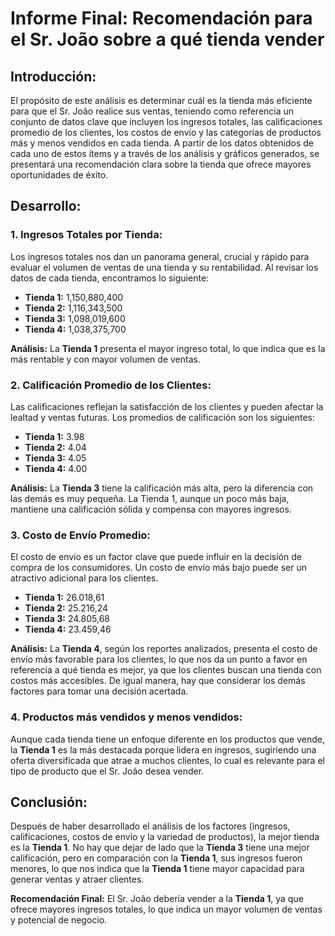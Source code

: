 # Informe Final: Recomendación para el Sr. João sobre a qué tienda vender

## Introducción:
El propósito de este análisis es determinar cuál es la tienda más eficiente para que el Sr. João realice sus ventas, teniendo como referencia un conjunto de datos clave que incluyen los ingresos totales, las calificaciones promedio de los clientes, los costos de envío y las categorías de productos más y menos vendidos en cada tienda.
A partir de los datos obtenidos de cada uno de estos ítems y a través de los análisis y gráficos generados, se presentará una recomendación clara sobre la tienda que ofrece mayores oportunidades de éxito.

## Desarrollo:

### 1. Ingresos Totales por Tienda:
Los ingresos totales nos dan un panorama general, crucial y rápido para evaluar el volumen de ventas de una tienda y su rentabilidad.
Al revisar los datos de cada tienda, encontramos lo siguiente:

- **Tienda 1:** 1,150,880,400
- **Tienda 2:** 1,116,343,500
- **Tienda 3:** 1,098,019,600
- **Tienda 4:** 1,038,375,700

**Análisis:**
La **Tienda 1** presenta el mayor ingreso total, lo que indica que es la más rentable y con mayor volumen de ventas.

### 2. Calificación Promedio de los Clientes:
Las calificaciones reflejan la satisfacción de los clientes y pueden afectar la lealtad y ventas futuras.
Los promedios de calificación son los siguientes:

- **Tienda 1:** 3.98
- **Tienda 2:** 4.04
- **Tienda 3:** 4.05
- **Tienda 4:** 4.00

**Análisis:**
La **Tienda 3** tiene la calificación más alta, pero la diferencia con las demás es muy pequeña. La Tienda 1, aunque un poco más baja, mantiene una calificación sólida y compensa con mayores ingresos.

### 3. Costo de Envío Promedio:
El costo de envío es un factor clave que puede influir en la decisión de compra de los consumidores.
Un costo de envío más bajo puede ser un atractivo adicional para los clientes.

- **Tienda 1:** 26.018,61
- **Tienda 2:** 25.216,24
- **Tienda 3:** 24.805,68
- **Tienda 4:** 23.459,46

**Análisis:**
La **Tienda 4**, según los reportes analizados, presenta el costo de envío más favorable para los clientes, lo que nos da un punto a favor en referencia a qué tienda es mejor, ya que los clientes buscan una tienda con costos más accesibles. De igual manera, hay que considerar los demás factores para tomar una decisión acertada.

### 4. Productos más vendidos y menos vendidos:
Aunque cada tienda tiene un enfoque diferente en los productos que vende, la **Tienda 1** es la más destacada porque lidera en ingresos, sugiriendo una oferta diversificada que atrae a muchos clientes, lo cual es relevante para el tipo de producto que el Sr. João desea vender.

## Conclusión:

Después de haber desarrollado el análisis de los factores (ingresos, calificaciones, costos de envío y la variedad de productos), la mejor tienda es la **Tienda 1**. No hay que dejar de lado que la **Tienda 3** tiene una mejor calificación, pero en comparación con la **Tienda 1**, sus ingresos fueron menores, lo que nos indica que la **Tienda 1** tiene mayor capacidad para generar ventas y atraer clientes.

**Recomendación Final:**
El Sr. João debería vender a la **Tienda 1**, ya que ofrece mayores ingresos totales, lo que indica un mayor volumen de ventas y potencial de negocio.